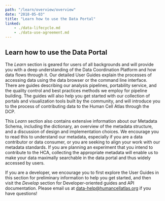 ```yaml
---
path: "/learn/overview/overview"
date: "2018-05-03"
title: "Learn how to use the Data Portal"
linked:
    - ./data-lifecycle.md
    - ./data-use-agreement.md
---
```


## Learn how to use the Data Portal

The *Learn* section is geared for users of all backgrounds and will provide you with a deep understanding of the Data Coordination Platform and how data flows through it.  Our detailed User Guides explain the processes of accessing data using the data browser or the command line interface. There are guides describing our analysis pipelines, portability service, and the quality control and best practices methods we employ for pipeline building. The guides will also help you get started with our collection of portals and visualization tools built by the community, and will introduce you to the process of contributing data to the Human Cell Atlas through the DCP. 

This *Learn* section also contains extensive information about our Metadata Schema, including the dictionary, an overview of the metadata structure, and a discussion of design and implementation choices. We encourage you to read this to understand our metadata, especially if you are a data contributor or data consumer, or you are seeking to align your work with our metadata standards. If you are planning an experiment that you intend to contribute to the HCA, collecting the appropriate metadata will enable us to make your data maximally searchable in the data portal and thus widely accessed by users.

If you are a developer, we encourage you to first explore the User Guides in this section for preliminary information to help you get started, and then visit the *Develop* section for Developer-oriented guides and API documentation. Please email us at data-help@humancellatlas.org if you have questions!
